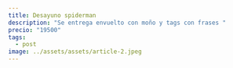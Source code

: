 ```yaml
---
title: Desayuno spiderman
description: "Se entrega envuelto con moño y tags con frases "
precio: "19500"
tags:
  - post
image: ../assets/assets/article-2.jpeg
---
```

